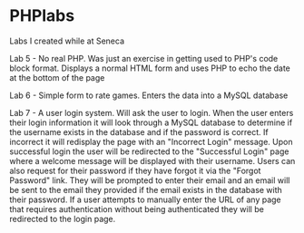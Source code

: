 PHPlabs
=======

Labs I created while at Seneca

Lab 5 - No real PHP. Was just an exercise in getting used to PHP's code block format. Displays a normal HTML form and uses PHP to echo the date at the bottom of the page

Lab 6 - Simple form to rate games. Enters the data into a MySQL database

Lab 7 - A user login system. Will ask the user to login. When the user enters their login information it will look through a MySQL database to determine if the username exists in the database and if the password is correct. If incorrect it will redisplay the page with an "Incorrect Login" message. Upon successful login the user will be redirected to the "Successful Login" page where a welcome message will be displayed with their username.
Users can also request for their password if they have forgot it via the "Forgot Password" link. They will be prompted to enter their email and an email will be sent to the email they provided if the email exists in the database with their password.
If a user attempts to manually enter the URL of any page that requires authentication without being authenticated they will be redirected to the login page.
